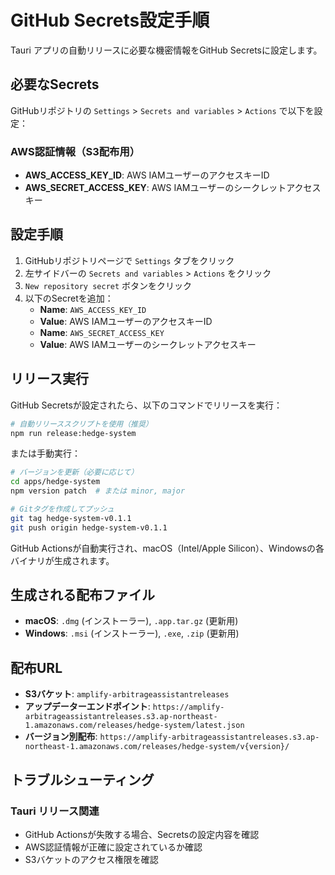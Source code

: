 # GitHub Secrets設定手順

Tauri アプリの自動リリースに必要な機密情報をGitHub Secretsに設定します。

## 必要なSecrets

GitHubリポジトリの `Settings` > `Secrets and variables` > `Actions` で以下を設定：

### AWS認証情報（S3配布用）

- **AWS_ACCESS_KEY_ID**: AWS IAMユーザーのアクセスキーID
- **AWS_SECRET_ACCESS_KEY**: AWS IAMユーザーのシークレットアクセスキー

## 設定手順

1. GitHubリポジトリページで `Settings` タブをクリック
2. 左サイドバーの `Secrets and variables` > `Actions` をクリック  
3. `New repository secret` ボタンをクリック
4. 以下のSecretを追加：
   - **Name**: `AWS_ACCESS_KEY_ID`
   - **Value**: AWS IAMユーザーのアクセスキーID
   - **Name**: `AWS_SECRET_ACCESS_KEY`
   - **Value**: AWS IAMユーザーのシークレットアクセスキー

## リリース実行

GitHub Secretsが設定されたら、以下のコマンドでリリースを実行：

```bash
# 自動リリーススクリプトを使用（推奨）
npm run release:hedge-system
```

または手動実行：

```bash
# バージョンを更新（必要に応じて）
cd apps/hedge-system
npm version patch  # または minor, major

# Gitタグを作成してプッシュ
git tag hedge-system-v0.1.1
git push origin hedge-system-v0.1.1
```

GitHub Actionsが自動実行され、macOS（Intel/Apple Silicon）、Windowsの各バイナリが生成されます。

## 生成される配布ファイル

- **macOS**: `.dmg` (インストーラー), `.app.tar.gz` (更新用)
- **Windows**: `.msi` (インストーラー), `.exe`, `.zip` (更新用)

## 配布URL

- **S3バケット**: `amplify-arbitrageassistantreleases`
- **アップデーターエンドポイント**: `https://amplify-arbitrageassistantreleases.s3.ap-northeast-1.amazonaws.com/releases/hedge-system/latest.json`
- **バージョン別配布**: `https://amplify-arbitrageassistantreleases.s3.ap-northeast-1.amazonaws.com/releases/hedge-system/v{version}/`

## トラブルシューティング

### Tauri リリース関連
- GitHub Actionsが失敗する場合、Secretsの設定内容を確認
- AWS認証情報が正確に設定されているか確認
- S3バケットのアクセス権限を確認
